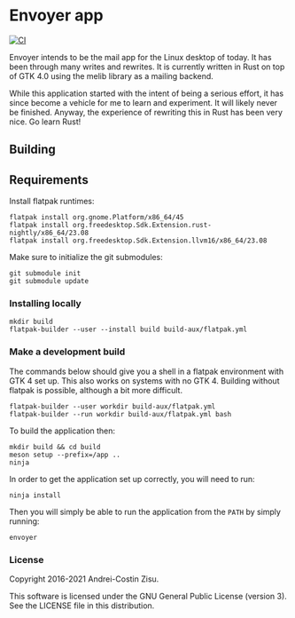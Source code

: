# Envoyer app

[![CI](https://github.com/matzipan/envoyer/actions/workflows/ci.yml/badge.svg?branch=main)](https://github.com/matzipan/envoyer/actions/workflows/ci.yml)

Envoyer intends to be the mail app for the Linux desktop of today. It has been
through many writes and rewrites. It is currently written in Rust on top of GTK
4.0 using the melib library as a mailing backend.

While this application started with the intent of being a serious effort, it
has since become a vehicle for me to learn and experiment. It will likely never
be finished. Anyway, the experience of rewriting this in Rust has been very
nice. Go learn Rust!

## Building

## Requirements

Install flatpak runtimes:

```shall
flatpak install org.gnome.Platform/x86_64/45
flatpak install org.freedesktop.Sdk.Extension.rust-nightly/x86_64/23.08
flatpak install org.freedesktop.Sdk.Extension.llvm16/x86_64/23.08
```

Make sure to initialize the git submodules:

```shell
git submodule init
git submodule update
```

### Installing locally

```
mkdir build
flatpak-builder --user --install build build-aux/flatpak.yml
```

### Make a development build

The commands below should give you a shell in a flatpak environment with GTK 4 set up. This also works on systems with
no GTK 4. Building without flatpak is possible, although a bit more difficult.

```shell
flatpak-builder --user workdir build-aux/flatpak.yml
flatpak-builder --run workdir build-aux/flatpak.yml bash
```

To build the application then:

```shell
mkdir build && cd build
meson setup --prefix=/app ..
ninja
```

In order to get the application set up correctly, you will need to run:

```
ninja install
```

Then you will simply be able to run the application from the `PATH` by simply running:

```
envoyer
```

### License

Copyright 2016-2021 Andrei-Costin Zisu.

This software is licensed under the GNU General Public License (version 3).
See the LICENSE file in this distribution.
